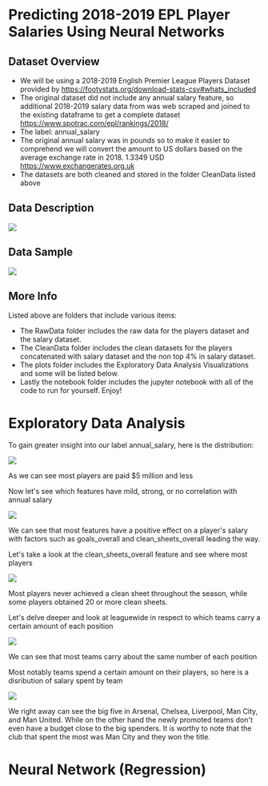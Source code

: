 # Predicting 2018-2019 EPL Player Salaries Using Neural Networks

## Dataset Overview
* We will be using a 2018-2019 English Premier League Players Dataset provided by https://footystats.org/download-stats-csv#whats_included
* The original dataset did not include any annual salary feature, so additional 2018-2019 salary data from was web scraped and joined to the existing dataframe to get a complete dataset https://www.spotrac.com/epl/rankings/2018/
* The label: annual_salary
* The original annual salary was in pounds so to make it easier to comprehend we will convert the amount to US dollars based on the average exchange rate in 2018. 1.3349 USD https://www.exchangerates.org.uk
* The datasets are both cleaned and stored in the folder CleanData listed above 

## Data Description
![](images/Data_Overview.png)

## Data Sample
![](images/dataframe_head.png)

## More Info
Listed above are folders that include various items: 
* The RawData folder includes the raw data for the players dataset and the salary dataset. 
* The CleanData folder includes the clean datasets for the players concatenated with salary dataset and the non top 4% in salary dataset. 
* The plots folder includes the Exploratory Data Analysis Visualizations and some will be listed below. 
* Lastly the notebook folder includes the jupyter notebook with all of the code to run for yourself. Enjoy!

# Exploratory Data Analysis

To gain greater insight into our label annual_salary, here is the distribution: 

![](plots/annual_salary_dist.png)

As we can see most players are paid $5 million and less




Now let's see which features have mild, strong, or no correlation with annual salary

![](plots/correlation_heatmap.png)

We can see that most features have a positive effect on a player's salary with factors such as goals_overall and clean_sheets_overall leading the way.




Let's take a look at the clean_sheets_overall feature and see where most players

![](plots/clean_sheets_count.png)

Most players never achieved a clean sheet throughout the season, while some players obtained 20 or more clean sheets.




Let's delve deeper and look at leaguewide in respect to which teams carry a certain amount of each position

![](plots/position_team_distribution.png)

We can see that most teams carry about the same number of each position




Most notably teams spend a certain amount on their players, so here is a disribution of salary spent by team

![](plots/salary_spent_team.png)

We right away can see the big five in Arsenal, Chelsea, Liverpool, Man City, and Man United. While on the other hand the newly promoted teams don't even have a budget close to the big spenders. It is worthy to note that the club that spent the most was Man City and they won the title. 




# Neural Network (Regression)







